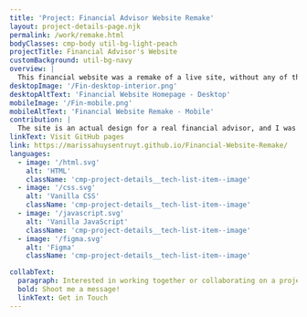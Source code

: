 ```yaml
---
title: 'Project: Financial Advisor Website Remake'
layout: project-details-page.njk
permalink: /work/remake.html
bodyClasses: cmp-body util-bg-light-peach
projectTitle: Financial Advisor's Website
customBackground: util-bg-navy
overview: |
  This financial website was a remake of a live site, without any of the branding and copyrighted photos. I had access to the actual design files in Figma, so I used the design styles set up by the designer in order to develop the site. At the time, it was as close as I had come to having a real-world project, incorporating a homepage, multiple interior pages, and pre-determined mobile breakdowns. 
desktopImage: '/Fin-desktop-interior.png'
desktopAltText: 'Financial Website Homepage - Desktop'
mobileImage: '/Fin-mobile.png'
mobileAltText: 'Financial Website Remake - Mobile'
contribution: |
  The site is an actual design for a real financial advisor, and I was given permission to use the designs as a practice tool. It was extremely gratifying to figure out how to utilize and navigate Figma design files and styles, building everything from the ground up. Besides developing each page, I made a scheduling form, modal windows, and made sure every page broke down to mobile. As for enhancements (besides completely rebuilding it from the ground up again!), I would add proper functionality to the mobile menu and three additional landing pages. 
linkText: Visit GitHub pages
link: https://marissahuysentruyt.github.io/Financial-Website-Remake/
languages: 
  - image: '/html.svg'
    alt: 'HTML'
    className: 'cmp-project-details__tech-list-item--image'
  - image: '/css.svg'
    alt: 'Vanilla CSS'
    className: 'cmp-project-details__tech-list-item--image'
  - image: '/javascript.svg'
    alt: 'Vanilla JavaScript'
    className: 'cmp-project-details__tech-list-item--image'
  - image: '/figma.svg'
    alt: 'Figma'
    className: 'cmp-project-details__tech-list-item--image'

collabText:
  paragraph: Interested in working together or collaborating on a project?
  bold: Shoot me a message!
  linkText: Get in Touch
---
```


